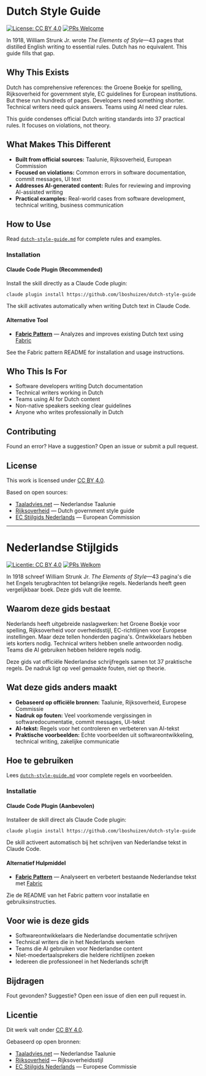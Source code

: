 # Dutch Style Guide

[![License: CC BY 4.0](https://img.shields.io/badge/License-CC%20BY%204.0-blue.svg)](https://creativecommons.org/licenses/by/4.0/)
[![PRs Welcome](https://img.shields.io/badge/PRs-welcome-brightgreen.svg)](https://github.com/lboshuizen/dutch-style-guide/issues)

In 1918, William Strunk Jr. wrote _The Elements of Style_—43 pages that distilled English writing to essential rules. Dutch has no equivalent. This guide fills that gap.

## Why This Exists

Dutch has comprehensive references: the Groene Boekje for spelling, Rijksoverheid for government style, EC guidelines for European institutions. But these run hundreds of pages. Developers need something shorter. Technical writers need quick answers. Teams using AI need clear rules.

This guide condenses official Dutch writing standards into 37 practical rules. It focuses on violations, not theory.

## What Makes This Different

- **Built from official sources:** Taalunie, Rijksoverheid, European Commission
- **Focused on violations:** Common errors in software documentation, commit messages, UI text
- **Addresses AI-generated content:** Rules for reviewing and improving AI-assisted writing
- **Practical examples:** Real-world cases from software development, technical writing, business communication

## How to Use

Read [`dutch-style-guide.md`](dutch-style-guide.md) for complete rules and examples.

### Installation

#### Claude Code Plugin (Recommended)

Install the skill directly as a Claude Code plugin:

```bash
claude plugin install https://github.com/lboshuizen/dutch-style-guide
```

The skill activates automatically when writing Dutch text in Claude Code.

#### Alternative Tool

- **[Fabric Pattern](fabric-pattern/)** — Analyzes and improves existing Dutch text using [Fabric](https://github.com/danielmiessler/fabric)

See the Fabric pattern README for installation and usage instructions.

## Who This Is For

- Software developers writing Dutch documentation
- Technical writers working in Dutch
- Teams using AI for Dutch content
- Non-native speakers seeking clear guidelines
- Anyone who writes professionally in Dutch

## Contributing

Found an error? Have a suggestion? Open an issue or submit a pull request.

## License

This work is licensed under [CC BY 4.0](https://creativecommons.org/licenses/by/4.0/).

Based on open sources:

- [Taaladvies.net](https://taaladvies.net) — Nederlandse Taalunie
- [Rijksoverheid](https://www.rijksoverheid.nl/onderwerpen/rijksoverheidstijl) — Dutch government style guide
- [EC Stijlgids Nederlands](https://commission.europa.eu/system/files/2023-10/Stijlgids-DGT-NL.pdf) — European Commission

---

# Nederlandse Stijlgids

[![Licentie: CC BY 4.0](https://img.shields.io/badge/Licentie-CC%20BY%204.0-blue.svg)](https://creativecommons.org/licenses/by/4.0/)
[![PRs Welkom](https://img.shields.io/badge/PRs-welkom-brightgreen.svg)](https://github.com/lboshuizen/dutch-style-guide/issues)

In 1918 schreef William Strunk Jr. _The Elements of Style_—43 pagina's die het Engels terugbrachten tot belangrijke regels. Nederlands heeft geen vergelijkbaar boek. Deze gids vult die leemte.

## Waarom deze gids bestaat

Nederlands heeft uitgebreide naslagwerken: het Groene Boekje voor spelling, Rijksoverheid voor overheidsstijl, EC-richtlijnen voor Europese instellingen. Maar deze tellen honderden pagina's. Ontwikkelaars hebben iets korters nodig. Technical writers hebben snelle antwoorden nodig. Teams die AI gebruiken hebben heldere regels nodig.

Deze gids vat officiële Nederlandse schrijfregels samen tot 37 praktische regels. De nadruk ligt op veel gemaakte fouten, niet op theorie.

## Wat deze gids anders maakt

- **Gebaseerd op officiële bronnen:** Taalunie, Rijksoverheid, Europese Commissie
- **Nadruk op fouten:** Veel voorkomende vergissingen in softwaredocumentatie, commit messages, UI-tekst
- **AI-tekst:** Regels voor het controleren en verbeteren van AI-tekst
- **Praktische voorbeelden:** Echte voorbeelden uit softwareontwikkeling, technical writing, zakelijke communicatie

## Hoe te gebruiken

Lees [`dutch-style-guide.md`](dutch-style-guide.md) voor complete regels en voorbeelden.

### Installatie

#### Claude Code Plugin (Aanbevolen)

Installeer de skill direct als Claude Code plugin:

```bash
claude plugin install https://github.com/lboshuizen/dutch-style-guide
```

De skill activeert automatisch bij het schrijven van Nederlandse tekst in Claude Code.

#### Alternatief Hulpmiddel

- **[Fabric Pattern](fabric-pattern/)** — Analyseert en verbetert bestaande Nederlandse tekst met [Fabric](https://github.com/danielmiessler/fabric)

Zie de README van het Fabric pattern voor installatie en gebruiksinstructies.

## Voor wie is deze gids

- Softwareontwikkelaars die Nederlandse documentatie schrijven
- Technical writers die in het Nederlands werken
- Teams die AI gebruiken voor Nederlandse content
- Niet-moedertaalsprekers die heldere richtlijnen zoeken
- Iedereen die professioneel in het Nederlands schrijft

## Bijdragen

Fout gevonden? Suggestie? Open een issue of dien een pull request in.

## Licentie

Dit werk valt onder [CC BY 4.0](https://creativecommons.org/licenses/by/4.0/).

Gebaseerd op open bronnen:

- [Taaladvies.net](https://taaladvies.net) — Nederlandse Taalunie
- [Rijksoverheid](https://www.rijksoverheid.nl/onderwerpen/rijksoverheidstijl) — Rijksoverheidsstijl
- [EC Stijlgids Nederlands](https://commission.europa.eu/system/files/2023-10/Stijlgids-DGT-NL.pdf) — Europese Commissie
